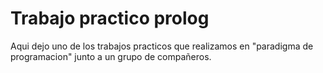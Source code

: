 # Trabajo practico prolog
Aqui dejo uno de los trabajos practicos que realizamos en "paradigma de programacion" junto a un grupo de compañeros.
